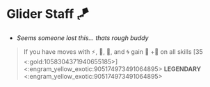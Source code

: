# **Glider Staff 🪁** 
- *Seems someone lost this... thats rough buddy*

> If you have moves with ⚡, 🚫, 🎯, and 🌀 gain 🔀 +🔷 on all skills [35 <:gold:1058304371940655185>]
<:engram_yellow_exotic:905174973491064895> __LEGENDARY__ <:engram_yellow_exotic:905174973491064895>
